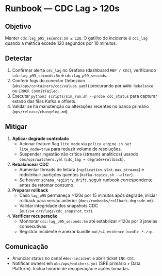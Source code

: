 # Runbook — CDC Lag > 120s

## Objetivo
Manter `cdc:lag_p95_seconds:5m ≤ 120`. O gatilho de incidente é `cdc_lag` quando a métrica excede 120 segundos por 10 minutos.

## Detectar
1. Confirmar alerta `cdc_lag` no Grafana (dashboard `MBP / CDC`), verificando `cdc:lag_p95_seconds:5m` e `cdc:lag_p99_seconds`.
2. Conferir logs do conector Debezium (`obs/ops/containers/cdc/values.yaml`) procurando por `WARN Rebalance` ou `ERROR CommitFailed`.
3. Executar `python3 scripts/sim_run.sh --probe cdc_status` para capturar estado das filas Kafka e offsets.
4. Validar se há manutenção ou alterações recentes no banco primário (`ops/release/changelog.md`).

## Mitigar
1. **Aplicar degrade controlado**
   - Acionar feature flag `lite_mode` via `policy_engine.sh set lite_mode=true` para reduzir volume de resoluções.
   - Suspender ingestão não crítica (streams analíticos) usando `obs/ops/watchers.yml` (`cdc_lag → degrade+rollback`).
2. **Rebalancear CDC**
   - Aumentar threads de leitura (`replication.slot.max_streams`) e redistribuir partições quentes (`kafka-topics.sh --alter`).
   - Se houver `schema_registry_drift`, seguir runbook correspondente antes de retomar consumo.
3. **Preparar rollback**
   - Caso `lag_p95` permaneça >120s por 15 minutos após degrade, iniciar rollback para versão anterior (`docs/runbooks/rollback-degrade.md`).
   - Validar integridade dos snapshots CDC (`out/s4_orr/logs/cdc_snapshot.txt`).
4. **Verificar recuperação**
   - Monitorar `cdc:lag_p95_seconds:5m` até estabilizar <120s por 3 janelas consecutivas.
   - Registrar incidente e anexar bundle `out/s4_evidence_bundle_*.zip`.

## Comunicação
- Anunciar status no canal `#dec-incident` e abrir ticket `INC-CDC`.
- Notificar owners em `obs/ops/watchers.yml` (SRE primário + Data Platform). Inclua horário de recuperação e ações tomadas.
